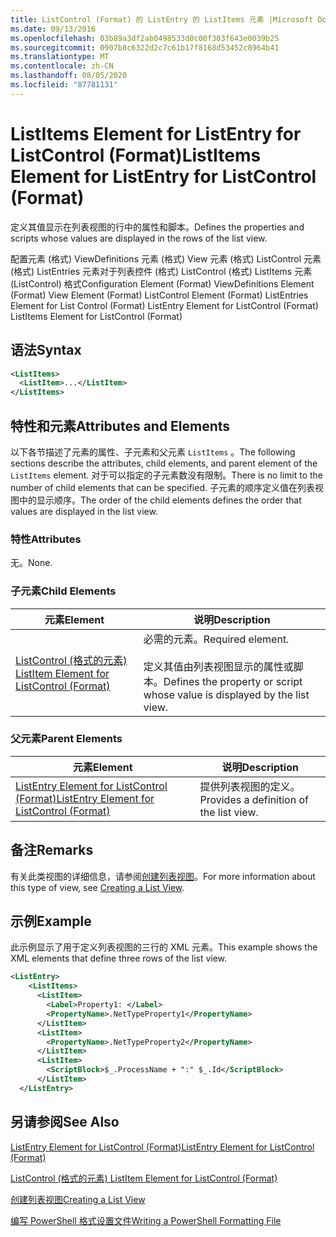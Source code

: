 ```yaml
---
title: ListControl (Format) 的 ListEntry 的 ListItems 元素 |Microsoft Docs
ms.date: 09/13/2016
ms.openlocfilehash: 03b89a3df2ab0498533d0c00f303f643e0039b25
ms.sourcegitcommit: 0907b8c6322d2c7c61b17f8168d53452c8964b41
ms.translationtype: MT
ms.contentlocale: zh-CN
ms.lasthandoff: 08/05/2020
ms.locfileid: "87781131"
---
```

# <a name="listitems-element-for-listentry-for-listcontrol-format"></a><span data-ttu-id="c930e-102">ListItems Element for ListEntry for ListControl (Format)</span><span class="sxs-lookup"><span data-stu-id="c930e-102">ListItems Element for ListEntry for ListControl (Format)</span></span>

<span data-ttu-id="c930e-103">定义其值显示在列表视图的行中的属性和脚本。</span><span class="sxs-lookup"><span data-stu-id="c930e-103">Defines the properties and scripts whose values are displayed in the rows of the list view.</span></span>

<span data-ttu-id="c930e-104">配置元素 (格式) ViewDefinitions 元素 (格式) View 元素 (格式) ListControl 元素 (格式) ListEntries 元素对于列表控件 (格式) ListControl (格式) ListItems 元素 (ListControl) 格式</span><span class="sxs-lookup"><span data-stu-id="c930e-104">Configuration Element (Format) ViewDefinitions Element (Format) View Element (Format) ListControl Element (Format) ListEntries Element for List Control (Format) ListEntry Element for ListControl (Format) ListItems Element for ListControl (Format)</span></span>

## <a name="syntax"></a><span data-ttu-id="c930e-105">语法</span><span class="sxs-lookup"><span data-stu-id="c930e-105">Syntax</span></span>

```xml
<ListItems>
  <ListItem>...</ListItem>
</ListItems>
```

## <a name="attributes-and-elements"></a><span data-ttu-id="c930e-106">特性和元素</span><span class="sxs-lookup"><span data-stu-id="c930e-106">Attributes and Elements</span></span>

<span data-ttu-id="c930e-107">以下各节描述了元素的属性、子元素和父元素 `ListItems` 。</span><span class="sxs-lookup"><span data-stu-id="c930e-107">The following sections describe the attributes, child elements, and parent element of the `ListItems` element.</span></span> <span data-ttu-id="c930e-108">对于可以指定的子元素数没有限制。</span><span class="sxs-lookup"><span data-stu-id="c930e-108">There is no limit to the number of child elements that can be specified.</span></span> <span data-ttu-id="c930e-109">子元素的顺序定义值在列表视图中的显示顺序。</span><span class="sxs-lookup"><span data-stu-id="c930e-109">The order of the child elements defines the order that values are displayed in the list view.</span></span>

### <a name="attributes"></a><span data-ttu-id="c930e-110">特性</span><span class="sxs-lookup"><span data-stu-id="c930e-110">Attributes</span></span>

<span data-ttu-id="c930e-111">无。</span><span class="sxs-lookup"><span data-stu-id="c930e-111">None.</span></span>

### <a name="child-elements"></a><span data-ttu-id="c930e-112">子元素</span><span class="sxs-lookup"><span data-stu-id="c930e-112">Child Elements</span></span>

|<span data-ttu-id="c930e-113">元素</span><span class="sxs-lookup"><span data-stu-id="c930e-113">Element</span></span>|<span data-ttu-id="c930e-114">说明</span><span class="sxs-lookup"><span data-stu-id="c930e-114">Description</span></span>|
|-------------|-----------------|
|[<span data-ttu-id="c930e-115">ListControl (格式的元素) </span><span class="sxs-lookup"><span data-stu-id="c930e-115">ListItem Element for ListControl (Format)</span></span>](./listitem-element-for-listitems-for-listcontrol-format.md)|<span data-ttu-id="c930e-116">必需的元素。</span><span class="sxs-lookup"><span data-stu-id="c930e-116">Required element.</span></span><br /><br /> <span data-ttu-id="c930e-117">定义其值由列表视图显示的属性或脚本。</span><span class="sxs-lookup"><span data-stu-id="c930e-117">Defines the property or script whose value is displayed by the list view.</span></span>|

### <a name="parent-elements"></a><span data-ttu-id="c930e-118">父元素</span><span class="sxs-lookup"><span data-stu-id="c930e-118">Parent Elements</span></span>

|<span data-ttu-id="c930e-119">元素</span><span class="sxs-lookup"><span data-stu-id="c930e-119">Element</span></span>|<span data-ttu-id="c930e-120">说明</span><span class="sxs-lookup"><span data-stu-id="c930e-120">Description</span></span>|
|-------------|-----------------|
|[<span data-ttu-id="c930e-121">ListEntry Element for ListControl (Format)</span><span class="sxs-lookup"><span data-stu-id="c930e-121">ListEntry Element for ListControl (Format)</span></span>](./listentry-element-for-listcontrol-format.md)|<span data-ttu-id="c930e-122">提供列表视图的定义。</span><span class="sxs-lookup"><span data-stu-id="c930e-122">Provides a definition of the list view.</span></span>|

## <a name="remarks"></a><span data-ttu-id="c930e-123">备注</span><span class="sxs-lookup"><span data-stu-id="c930e-123">Remarks</span></span>

<span data-ttu-id="c930e-124">有关此类视图的详细信息，请参阅[创建列表视图](./creating-a-list-view.md)。</span><span class="sxs-lookup"><span data-stu-id="c930e-124">For more information about this type of view, see [Creating a List View](./creating-a-list-view.md).</span></span>

## <a name="example"></a><span data-ttu-id="c930e-125">示例</span><span class="sxs-lookup"><span data-stu-id="c930e-125">Example</span></span>

<span data-ttu-id="c930e-126">此示例显示了用于定义列表视图的三行的 XML 元素。</span><span class="sxs-lookup"><span data-stu-id="c930e-126">This example shows the XML elements that define three rows of the list view.</span></span>

```xml
<ListEntry>
    <ListItems>
      <ListItem>
        <Label>Property1: </Label>
        <PropertyName>.NetTypeProperty1</PropertyName>
      </ListItem>
      <ListItem>
        <PropertyName>.NetTypeProperty2</PropertyName>
      </ListItem>
      <ListItem>
        <ScriptBlock>$_.ProcessName + ":" $_.Id</ScriptBlock>
      </ListItem>
  </ListEntry>
```

## <a name="see-also"></a><span data-ttu-id="c930e-127">另请参阅</span><span class="sxs-lookup"><span data-stu-id="c930e-127">See Also</span></span>

[<span data-ttu-id="c930e-128">ListEntry Element for ListControl (Format)</span><span class="sxs-lookup"><span data-stu-id="c930e-128">ListEntry Element for ListControl (Format)</span></span>](./listentry-element-for-listcontrol-format.md)

[<span data-ttu-id="c930e-129">ListControl (格式的元素) </span><span class="sxs-lookup"><span data-stu-id="c930e-129">ListItem Element for ListControl (Format)</span></span>](./listitem-element-for-listitems-for-listcontrol-format.md)

[<span data-ttu-id="c930e-130">创建列表视图</span><span class="sxs-lookup"><span data-stu-id="c930e-130">Creating a List View</span></span>](./creating-a-list-view.md)

[<span data-ttu-id="c930e-131">编写 PowerShell 格式设置文件</span><span class="sxs-lookup"><span data-stu-id="c930e-131">Writing a PowerShell Formatting File</span></span>](./writing-a-powershell-formatting-file.md)

